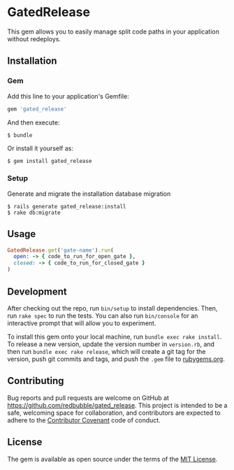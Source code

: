 # GatedRelease

This gem allows you to easily manage split code paths in your application without redeploys.

## Installation

### Gem

Add this line to your application's Gemfile:

```ruby
gem 'gated_release'
```

And then execute:

    $ bundle

Or install it yourself as:

    $ gem install gated_release

### Setup

Generate and migrate the installation database migration

```
$ rails generate gated_release:install
$ rake db:migrate
```

## Usage

```ruby
GatedRelease.get('gate-name').run(
  open: -> { code_to_run_for_open_gate },
  closed: -> { code_to_run_for_closed_gate }
)
```

## Development

After checking out the repo, run `bin/setup` to install dependencies. Then, run `rake spec` to run the tests. You can also run `bin/console` for an interactive prompt that will allow you to experiment.

To install this gem onto your local machine, run `bundle exec rake install`. To release a new version, update the version number in `version.rb`, and then run `bundle exec rake release`, which will create a git tag for the version, push git commits and tags, and push the `.gem` file to [rubygems.org](https://rubygems.org).

## Contributing

Bug reports and pull requests are welcome on GitHub at https://github.com/redbubble/gated_release. This project is intended to be a safe, welcoming space for collaboration, and contributors are expected to adhere to the [Contributor Covenant](http://contributor-covenant.org) code of conduct.


## License

The gem is available as open source under the terms of the [MIT License](http://opensource.org/licenses/MIT).

